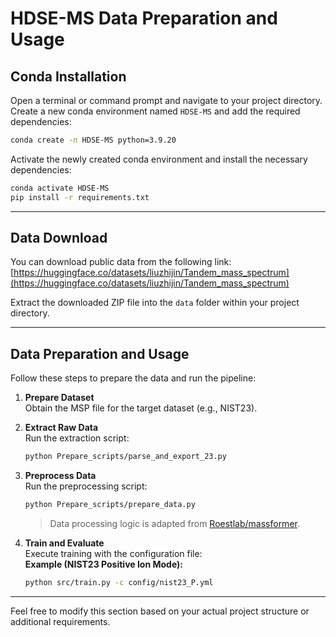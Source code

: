 # HDSE-MS Data Preparation and Usage

## Conda Installation

Open a terminal or command prompt and navigate to your project directory. Create a new conda environment named `HDSE-MS` and add the required dependencies:

```bash
conda create -n HDSE-MS python=3.9.20
```

Activate the newly created conda environment and install the necessary dependencies:

```bash
conda activate HDSE-MS
pip install -r requirements.txt
```

---

## Data Download

You can download public data from the following link:  
[https://huggingface.co/datasets/liuzhijin/Tandem_mass_spectrum](https://huggingface.co/datasets/liuzhijin/Tandem_mass_spectrum)

Extract the downloaded ZIP file into the `data` folder within your project directory.

---

## Data Preparation and Usage

Follow these steps to prepare the data and run the pipeline:

1. **Prepare Dataset**  
   Obtain the MSP file for the target dataset (e.g., NIST23).

2. **Extract Raw Data**  
   Run the extraction script:
   ```bash
   python Prepare_scripts/parse_and_export_23.py
   ```

3. **Preprocess Data**  
   Run the preprocessing script:
   ```bash
   python Prepare_scripts/prepare_data.py
   ```
   > Data processing logic is adapted from [Roestlab/massformer](https://github.com/Roestlab/massformer).

4. **Train and Evaluate**  
   Execute training with the configuration file:  
   **Example (NIST23 Positive Ion Mode):**
   ```bash
   python src/train.py -c config/nist23_P.yml
   ```

---

Feel free to modify this section based on your actual project structure or additional requirements.

